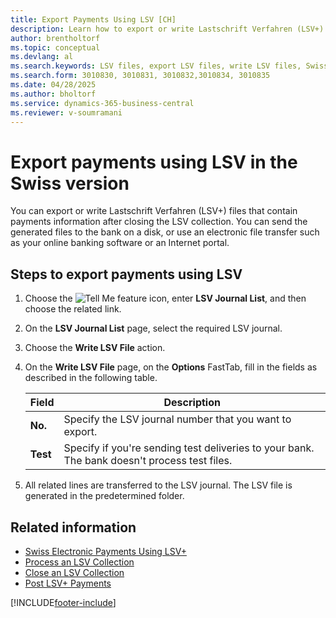 ```yaml
---
title: Export Payments Using LSV [CH]
description: Learn how to export or write Lastschrift Verfahren (LSV+) files that contain payments information after closing the LSV collection.
author: brentholtorf
ms.topic: conceptual
ms.devlang: al
ms.search.keywords: LSV files, export LSV files, write LSV files, Swiss version
ms.search.form: 3010830, 3010831, 3010832,3010834, 3010835
ms.date: 04/28/2025
ms.author: bholtorf
ms.service: dynamics-365-business-central
ms.reviewer: v-soumramani
---
```


# Export payments using LSV in the Swiss version

You can export or write Lastschrift Verfahren (LSV+) files that contain payments information after closing the LSV collection. You can send the generated files to the bank on a disk, or use an electronic file transfer such as your online banking software or an Internet portal.  

## Steps to export payments using LSV  

1. Choose the ![Tell Me feature](../../media/ui-search/search_small.png "Tell me what you want to do") icon, enter **LSV Journal List**, and then choose the related link.  
1. On the **LSV Journal List** page, select the required LSV journal.  
1. Choose the **Write LSV File** action.  
1. On the **Write LSV File** page, on the **Options** FastTab, fill in the fields as described in the following table.  

    |Field|Description|  
    |---------------------------------|---------------------------------------|  
    |**No.**|Specify the LSV journal number that you want to export.|  
    |**Test**|Specify if you're sending test deliveries to your bank. The bank doesn't process test files.|  

1. All related lines are transferred to the LSV journal. The LSV file is generated in the predetermined folder.  

## Related information

- [Swiss Electronic Payments Using LSV+](swiss-electronic-payments-using-lsv-.md)
- [Process an LSV Collection](how-to-process-an-lsv-collection.md)
- [Close an LSV Collection](how-to-close-an-lsv-collection.md)
- [Post LSV+ Payments](how-to-post-lsv-payments.md)

[!INCLUDE[footer-include](../../includes/footer-banner.md)]
